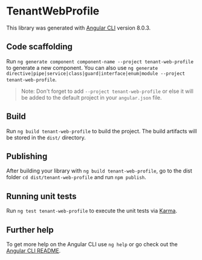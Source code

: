 # TenantWebProfile

This library was generated with [Angular CLI](https://github.com/angular/angular-cli) version 8.0.3.

## Code scaffolding

Run `ng generate component component-name --project tenant-web-profile` to generate a new component. You can also use `ng generate directive|pipe|service|class|guard|interface|enum|module --project tenant-web-profile`.
> Note: Don't forget to add `--project tenant-web-profile` or else it will be added to the default project in your `angular.json` file. 

## Build

Run `ng build tenant-web-profile` to build the project. The build artifacts will be stored in the `dist/` directory.

## Publishing

After building your library with `ng build tenant-web-profile`, go to the dist folder `cd dist/tenant-web-profile` and run `npm publish`.

## Running unit tests

Run `ng test tenant-web-profile` to execute the unit tests via [Karma](https://karma-runner.github.io).

## Further help

To get more help on the Angular CLI use `ng help` or go check out the [Angular CLI README](https://github.com/angular/angular-cli/blob/master/README.md).
